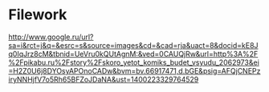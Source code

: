 Filework
========
http://www.google.ru/url?sa=i&rct=j&q=&esrc=s&source=images&cd=&cad=rja&uact=8&docid=kE8Jq0IqJrz8cM&tbnid=UeVru0kQUtAgnM:&ved=0CAUQjRw&url=http%3A%2F%2Fpikabu.ru%2Fstory%2Fskoro_yetot_komiks_budet_vsyudu_2062973&ei=H2Z0U6j8DYOsyAPOnoCADw&bvm=bv.66917471,d.bGE&psig=AFQjCNEPziryNNHjfV7o5Rh65BFZoJDaNA&ust=1400223329764529

